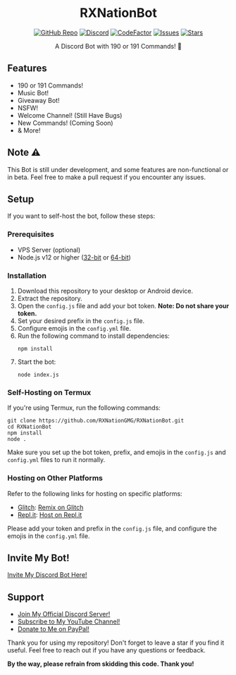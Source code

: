 <h1 align="center">RXNationBot</h1>
<p align="center">
  <a href="https://github.com/RXNationGMG/RXNationBot"><img src="https://github-readme-stats.vercel.app/api/pin/?username=RXNationGMG&repo=RXNationBot&theme=dark)](https://github.com/RXNationGMG/RXNationBot" alt="GitHub Repo"></a>
  <a href="https://discord.gg/g37DAPMnPQ"><img src="https://img.shields.io/discord/889339328470323212" alt="Discord"></a>
  <a href="#"><img src="https://www.codefactor.io/repository/github/RXNationGMG/RXNationBot/badge" alt="CodeFactor"></a>
  <a href="https://github.com/RXNationGMG/RXNationBot/issues"><img src="https://img.shields.io/github/issues/RXNationGMG/RXNationBot?style=flat" alt="Issues"></a>
  <a href="https://github.com/RXNationGMG/RXNationBot/stargazers"><img src="https://img.shields.io/github/stars/RXNationGMG/RXNationBot?style=flat" alt="Stars"></a>
</p>

<p align="center">
  A Discord Bot with 190 or 191 Commands! 🎉
</p>

## Features
- 190 or 191 Commands!
- Music Bot!
- Giveaway Bot!
- NSFW!
- Welcome Channel! (Still Have Bugs)
- New Commands! (Coming Soon)
- & More!

## Note ⚠️
This Bot is still under development, and some features are non-functional or in beta. 
Feel free to make a pull request if you encounter any issues.

## Setup
If you want to self-host the bot, follow these steps:

### Prerequisites
- VPS Server (optional)
- Node.js v12 or higher ([32-bit](https://nodejs.org/dist/v12.13.0/node-v12.13.0-x86.msi) or [64-bit](https://nodejs.org/dist/v12.13.0/node-v12.13.0-x64.msi))

### Installation
1. Download this repository to your desktop or Android device.
2. Extract the repository.
3. Open the `config.js` file and add your bot token.
   **Note: Do not share your token.**
4. Set your desired prefix in the `config.js` file.
5. Configure emojis in the `config.yml` file.
6. Run the following command to install dependencies:
   ```
   npm install
   ```
7. Start the bot:
   ```
   node index.js
   ```

### Self-Hosting on Termux
If you're using Termux, run the following commands:
```
git clone https://github.com/RXNationGMG/RXNationBot.git
cd RXNationBot
npm install
node .
```
Make sure you set up the bot token, prefix, and emojis in the `config.js` and `config.yml` files to run it normally.

### Hosting on Other Platforms
Refer to the following links for hosting on specific platforms:
- [Glitch](https://glitch.com): [Remix on Glitch](https://glitch.com/edit/#!/import/github/RXNationGMG/RXNationBot)
- [Repl.it](https://repl.it): [Host on Repl.it](https://replit.com/github/RXNationGMG/RXNationBot)

Please add your token and prefix in the `config.js` file, and configure the emojis in the `config.yml` file.

## Invite My Bot!
[Invite My Discord Bot Here!](https://discord.com/oauth2/authorize?client_id=818490120570929182&permissions=8&scope=bot)

## Support
- [Join My Official Discord Server!](https://discord.gg/g37DAPMnPQ)
- [Subscribe to My YouTube Channel!](https://youtube.com/c/RXNationGaming)
- [Donate to Me on PayPal!](https://rxnationgaming.cf/donate)

Thank you for using my repository! Don't forget to leave a star if you find it useful. Feel free to reach out if you have any questions or feedback.

**By the way, please refrain from skidding this code. Thank you!**
